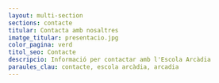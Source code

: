 ```yaml
---
layout: multi-section
sections: contacte
titular: Contacta amb nosaltres
imatge_titular: presentacio.jpg
color_pagina: verd
titol_seo: Contacte
descripcio: Informació per contactar amb l'Escola Arcàdia
paraules_clau: contacte, escola arcàdia, arcadia
---
```

